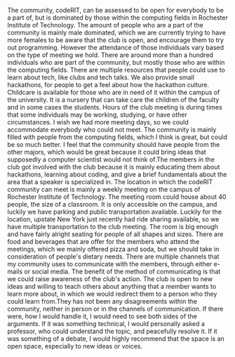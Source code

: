The community, codeRIT, can be assessed to be open for everybody to be a part of, but is dominated by those within the computing fields in Rochester Institute of Technology. The amount of people who are a part of the community is mainly male dominated, which we are currently trying to have more females to be aware that the club is open, and encourage them to try out programming. However the attendance of those individuals vary based on the type of meeting we hold. There are around more than a hundred individuals who are part of the community, but mostly those who are within the computing fields. There are multiple resources that people could use to learn about tech, like clubs and tech talks. We also provide small hackathons, for people to get a feel about how the hackathon culture. Childcare is available for those who are in need of it within the campus of the university. It is a nursery that can take care the children of the faculty and in some cases the students. Hours of the club meeting is during times that some individuals may be working, studying, or have other circumstances. I wish we had more meeting days, so we could accommodate everybody who could not meet. The community is mainly filled with people from the computing fields, which I think is great, but could be so much better. I feel that the community should have people from the other majors, which would be great because it could bring ideas that supposedly a computer scientist would not think of.The members in the club got involved with the club because it is mainly educating them about hackathons, learning about coding, and give a brief fundamentals about the area that a speaker is specialized in. The location in which the codeRIT community can meet is mainly a weekly meeting on the campus of Rochester Institute of Technology. The meeting room could house about 40 people, the size of a classroom. It is only accessible on the campus, and luckily we have parking and public transportation available. Luckily for the location, upstate New York just recently had ride sharing available, so we have multiple transportation to the club meeting. The room is big enough and have fairly alright seating for people of all shapes and sizes. There are food and beverages that are offer for the members who attend the meetings, which we mainly offered pizza and soda, but we should take in consideration of people's dietary needs. There are multiple channels that my community uses to communicate with the members, through either e-mails or social media. The benefit of the method of communicating is that we could raise awareness of the club's action. The club is open to new ideas and willing to teach others about anything that a member wants to learn more about, in which we would redirect them to a person who they could learn from.They has not been any disagreements within the community, neither in person or in the channels of communication.  If there were, how I would handle it, I would need to see both sides of the arguments. If it was something technical, I would personally asked a professor, who could understand the topic, and peacefully resolve it. If it was something of a debate, I would highly recommend that the space is an open space, especially to new ideas or voices. 
